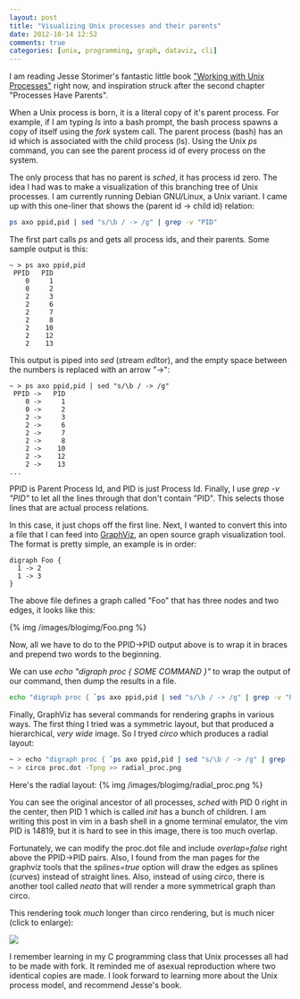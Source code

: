 ```yaml
---
layout: post
title: "Visualizing Unix processes and their parents"
date: 2012-10-14 12:52
comments: true
categories: [unix, programming, graph, dataviz, cli]
---
```


I am reading Jesse Storimer's fantastic little book ["Working with Unix Processes"](http://workingwithunixprocesses.com/) right now, and inspiration struck after the second chapter "Processes Have Parents".

When a Unix process is born, it is a literal copy of it's parent process. For example, if I am typing _ls_ into a bash prompt, the bash process spawns a copy of itself using the _fork_ system call. The parent process (bash) has an id which is associated with the child process (ls). Using the Unix _ps_ command, you can see the parent process id of every process on the system.

The only process that has no parent is _sched_, it has process id zero. The idea I had was to make a visualization of this branching tree of Unix processes. I am currently running Debian GNU/Linux, a Unix variant. I came up with this one-liner that shows the (parent id -> child id) relation:

```sh
ps axo ppid,pid | sed "s/\b / -> /g" | grep -v "PID"
```

The first part calls *ps* and gets all process ids, and their parents. Some sample output is this: 

```
~ > ps axo ppid,pid
 PPID   PID
    0     1
    0     2
    2     3
    2     6
    2     7
    2     8
    2    10
    2    12
    2    13
```

This output is piped into *sed* (*s*tream *ed*itor), and the empty space between the numbers is replaced with an arrow "->":

```
~ > ps axo ppid,pid | sed "s/\b / -> /g" 
 PPID ->   PID
    0 ->     1
    0 ->     2
    2 ->     3
    2 ->     6
    2 ->     7
    2 ->     8
    2 ->    10
    2 ->    12
    2 ->    13
...
```

PPID is Parent Process Id, and PID is just Process Id. Finally, I use _grep -v "PID"_ to let all the lines through that don't contain "PID". This selects those lines that are actual process relations. 

In this case, it just chops off the first line. Next, I wanted to convert this into a file that I can feed into [GraphViz](http://www.graphviz.org/), an open source graph visualization tool. The format is pretty simple, an example is in order: 

```
digraph Foo {
  1 -> 2
  1 -> 3
}
```

The above file defines a graph called "Foo" that has three nodes and two edges, it looks like this: 

{% img /images/blogimg/Foo.png %}

Now, all we have to do to the PPID->PID output above is to wrap it in braces and prepend two words to the beginning.

We can use _echo "digraph proc { SOME COMMAND }"_ to wrap the output of our command, then dump the results in a file.

```sh
echo "digraph proc { `ps axo ppid,pid | sed "s/\b / -> /g" | grep -v "PID"` } " >> proc.dot
```

Finally, GraphViz has several commands for rendering graphs in various ways. The first thing I tried was a symmetric layout, but that produced a hierarchical, *very wide* image. So I tryed *circo* which produces a radial layout: 

``` sh 
~ > echo "digraph proc { `ps axo ppid,pid | sed "s/\b / -> /g" | grep -v "PID"` } " >> proc.dot
~ > circo proc.dot -Tpng >> radial_proc.png
```

Here's the radial layout: 
{% img /images/blogimg/radial_proc.png %}

You can see the original ancestor of all processes, _sched_ with PID 0 right in the center, then PID 1 which is called _init_ has a bunch of children. I am writing this post in vim in a bash shell in a gnome terminal emulator, the vim PID is 14819, but it is hard to see in this image, there is too much overlap.

Fortunately, we can modify the proc.dot file and include _overlap=false_ right above the PPID->PID pairs. Also, I found from the man pages for the graphviz tools that the _splines=true_ option will draw the edges as splines (curves) instead of straight lines. Also, instead of using _circo_, there is another tool called _neato_ that will render a more symmetrical graph than circo.

This rendering took *much* longer than circo rendering, but is much nicer (click to enlarge):

<a href="/images/blogimg/sym_proc.png">
  <img src="/images/blogimg/sym_proc.png">
</a>

I remember learning in my C programming class that Unix processes all had to be made with fork. It reminded me of asexual reproduction where two identical copies are made. I look forward to learning more about the Unix process model, and recommend Jesse's book.

